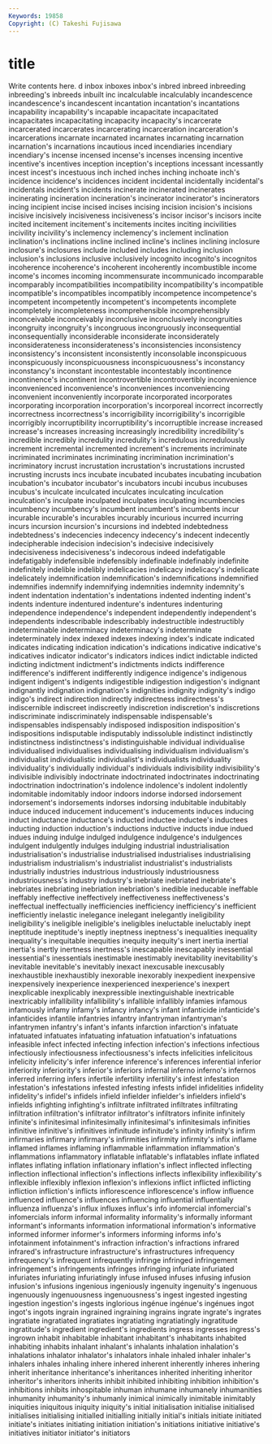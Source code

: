 ```yaml
---
Keywords: 19858 
Copyright: (C) Takeshi Fujisawa
---
```


# title

Write contents here.
d inbox inboxes inbox's inbred inbreed inbreeding inbreeding's inbreeds inbuilt
inc incalculable incalculably incandescence incandescence's incandescent incantation incantation's incantations incapability
incapability's incapable incapacitate incapacitated incapacitates incapacitating incapacity incapacity's incarcerate incarcerated
incarcerates incarcerating incarceration incarceration's incarcerations incarnate incarnated incarnates incarnating incarnation
incarnation's incarnations incautious inced incendiaries incendiary incendiary's incense incensed incense's
incenses incensing incentive incentive's incentives inception inception's inceptions incessant incessantly
incest incest's incestuous inch inched inches inching inchoate inch's incidence
incidence's incidences incident incidental incidentally incidental's incidentals incident's incidents incinerate
incinerated incinerates incinerating incineration incineration's incinerator incinerator's incinerators incing incipient
incise incised incises incising incision incision's incisions incisive incisively incisiveness
incisiveness's incisor incisor's incisors incite incited incitement incitement's incitements incites
inciting incivilities incivility incivility's inclemency inclemency's inclement inclination inclination's inclinations
incline inclined incline's inclines inclining inclosure inclosure's inclosures include included
includes including inclusion inclusion's inclusions inclusive inclusively incognito incognito's incognitos
incoherence incoherence's incoherent incoherently incombustible income income's incomes incoming incommensurate
incommunicado incomparable incomparably incompatibilities incompatibility incompatibility's incompatible incompatible's incompatibles incompatibly
incompetence incompetence's incompetent incompetently incompetent's incompetents incomplete incompletely incompleteness incomprehensible
incomprehensibly inconceivable inconceivably inconclusive inconclusively incongruities incongruity incongruity's incongruous incongruously
inconsequential inconsequentially inconsiderable inconsiderate inconsiderately inconsiderateness inconsiderateness's inconsistencies inconsistency inconsistency's
inconsistent inconsistently inconsolable inconspicuous inconspicuously inconspicuousness inconspicuousness's inconstancy inconstancy's inconstant
incontestable incontestably incontinence incontinence's incontinent incontrovertible incontrovertibly inconvenience inconvenienced inconvenience's
inconveniences inconveniencing inconvenient inconveniently incorporate incorporated incorporates incorporating incorporation incorporation's
incorporeal incorrect incorrectly incorrectness incorrectness's incorrigibility incorrigibility's incorrigible incorrigibly incorruptibility
incorruptibility's incorruptible increase increased increase's increases increasing increasingly incredibility incredibility's
incredible incredibly incredulity incredulity's incredulous incredulously increment incremental incremented increment's
increments incriminate incriminated incriminates incriminating incrimination incrimination's incriminatory incrust incrustation
incrustation's incrustations incrusted incrusting incrusts incs incubate incubated incubates incubating
incubation incubation's incubator incubator's incubators incubi incubus incubuses incubus's inculcate
inculcated inculcates inculcating inculcation inculcation's inculpate inculpated inculpates inculpating incumbencies
incumbency incumbency's incumbent incumbent's incumbents incur incurable incurable's incurables incurably
incurious incurred incurring incurs incursion incursion's incursions ind indebted indebtedness
indebtedness's indecencies indecency indecency's indecent indecently indecipherable indecision indecision's indecisive
indecisively indecisiveness indecisiveness's indecorous indeed indefatigable indefatigably indefensible indefensibly indefinable
indefinably indefinite indefinitely indelible indelibly indelicacies indelicacy indelicacy's indelicate indelicately
indemnification indemnification's indemnifications indemnified indemnifies indemnify indemnifying indemnities indemnity indemnity's
indent indentation indentation's indentations indented indenting indent's indents indenture indentured
indenture's indentures indenturing independence independence's independent independently independent's independents indescribable
indescribably indestructible indestructibly indeterminable indeterminacy indeterminacy's indeterminate indeterminately index indexed
indexes indexing index's indicate indicated indicates indicating indication indication's indications
indicative indicative's indicatives indicator indicator's indicators indices indict indictable indicted
indicting indictment indictment's indictments indicts indifference indifference's indifferent indifferently indigence
indigence's indigenous indigent indigent's indigents indigestible indigestion indigestion's indignant indignantly
indignation indignation's indignities indignity indignity's indigo indigo's indirect indirection indirectly
indirectness indirectness's indiscernible indiscreet indiscreetly indiscretion indiscretion's indiscretions indiscriminate indiscriminately
indispensable indispensable's indispensables indispensably indisposed indisposition indisposition's indispositions indisputable indisputably
indissoluble indistinct indistinctly indistinctness indistinctness's indistinguishable individual individualise individualised individualises
individualising individualism individualism's individualist individualistic individualist's individualists individuality individuality's individually
individual's individuals indivisibility indivisibility's indivisible indivisibly indoctrinate indoctrinated indoctrinates indoctrinating
indoctrination indoctrination's indolence indolence's indolent indolently indomitable indomitably indoor indoors
indorse indorsed indorsement indorsement's indorsements indorses indorsing indubitable indubitably induce
induced inducement inducement's inducements induces inducing induct inductance inductance's inducted
inductee inductee's inductees inducting induction induction's inductions inductive inducts indue
indued indues induing indulge indulged indulgence indulgence's indulgences indulgent indulgently
indulges indulging industrial industrialisation industrialisation's industrialise industrialised industrialises industrialising industrialism
industrialism's industrialist industrialist's industrialists industrially industries industrious industriously industriousness industriousness's
industry industry's inebriate inebriated inebriate's inebriates inebriating inebriation inebriation's inedible
ineducable ineffable ineffably ineffective ineffectively ineffectiveness ineffectiveness's ineffectual ineffectually inefficiencies
inefficiency inefficiency's inefficient inefficiently inelastic inelegance inelegant inelegantly ineligibility ineligibility's
ineligible ineligible's ineligibles ineluctable ineluctably inept ineptitude ineptitude's ineptly ineptness
ineptness's inequalities inequality inequality's inequitable inequities inequity inequity's inert inertia
inertial inertia's inertly inertness inertness's inescapable inescapably inessential inessential's inessentials
inestimable inestimably inevitability inevitability's inevitable inevitable's inevitably inexact inexcusable inexcusably
inexhaustible inexhaustibly inexorable inexorably inexpedient inexpensive inexpensively inexperience inexperienced inexperience's
inexpert inexplicable inexplicably inexpressible inextinguishable inextricable inextricably infallibility infallibility's infallible
infallibly infamies infamous infamously infamy infamy's infancy infancy's infant infanticide
infanticide's infanticides infantile infantries infantry infantryman infantryman's infantrymen infantry's infant's
infants infarction infarction's infatuate infatuated infatuates infatuating infatuation infatuation's infatuations
infeasible infect infected infecting infection infection's infections infectious infectiously infectiousness
infectiousness's infects infelicities infelicitous infelicity infelicity's infer inference inference's inferences
inferential inferior inferiority inferiority's inferior's inferiors infernal inferno inferno's infernos
inferred inferring infers infertile infertility infertility's infest infestation infestation's infestations
infested infesting infests infidel infidelities infidelity infidelity's infidel's infidels infield
infielder infielder's infielders infield's infields infighting infighting's infiltrate infiltrated infiltrates
infiltrating infiltration infiltration's infiltrator infiltrator's infiltrators infinite infinitely infinite's infinitesimal
infinitesimally infinitesimal's infinitesimals infinities infinitive infinitive's infinitives infinitude infinitude's infinity
infinity's infirm infirmaries infirmary infirmary's infirmities infirmity infirmity's infix inflame
inflamed inflames inflaming inflammable inflammation inflammation's inflammations inflammatory inflatable inflatable's
inflatables inflate inflated inflates inflating inflation inflationary inflation's inflect inflected
inflecting inflection inflectional inflection's inflections inflects inflexibility inflexibility's inflexible inflexibly
inflexion inflexion's inflexions inflict inflicted inflicting infliction infliction's inflicts inflorescence
inflorescence's inflow influence influenced influence's influences influencing influential influentially influenza
influenza's influx influxes influx's info infomercial infomercial's infomercials inform informal
informality informality's informally informant informant's informants information informational information's informative
informed informer informer's informers informing informs info's infotainment infotainment's infraction
infraction's infractions infrared infrared's infrastructure infrastructure's infrastructures infrequency infrequency's infrequent
infrequently infringe infringed infringement infringement's infringements infringes infringing infuriate infuriated
infuriates infuriating infuriatingly infuse infused infuses infusing infusion infusion's infusions
ingenious ingeniously ingenuity ingenuity's ingenuous ingenuously ingenuousness ingenuousness's ingest ingested
ingesting ingestion ingestion's ingests inglorious ingénue ingénue's ingénues ingot ingot's
ingots ingrain ingrained ingraining ingrains ingrate ingrate's ingrates ingratiate ingratiated
ingratiates ingratiating ingratiatingly ingratitude ingratitude's ingredient ingredient's ingredients ingress ingresses
ingress's ingrown inhabit inhabitable inhabitant inhabitant's inhabitants inhabited inhabiting inhabits
inhalant inhalant's inhalants inhalation inhalation's inhalations inhalator inhalator's inhalators inhale
inhaled inhaler inhaler's inhalers inhales inhaling inhere inhered inherent inherently
inheres inhering inherit inheritance inheritance's inheritances inherited inheriting inheritor inheritor's
inheritors inherits inhibit inhibited inhibiting inhibition inhibition's inhibitions inhibits inhospitable
inhuman inhumane inhumanely inhumanities inhumanity inhumanity's inhumanly inimical inimically inimitable
inimitably iniquities iniquitous iniquity iniquity's initial initialisation initialise initialised initialises
initialising initialled initialling initially initial's initials initiate initiated initiate's initiates
initiating initiation initiation's initiations initiative initiative's initiatives initiator initiator's initiators
